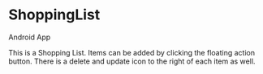 # ShoppingList
Android App

This is a Shopping List.  Items can be added by clicking the floating action button.  There is a delete and update icon to the right of each item as well.
